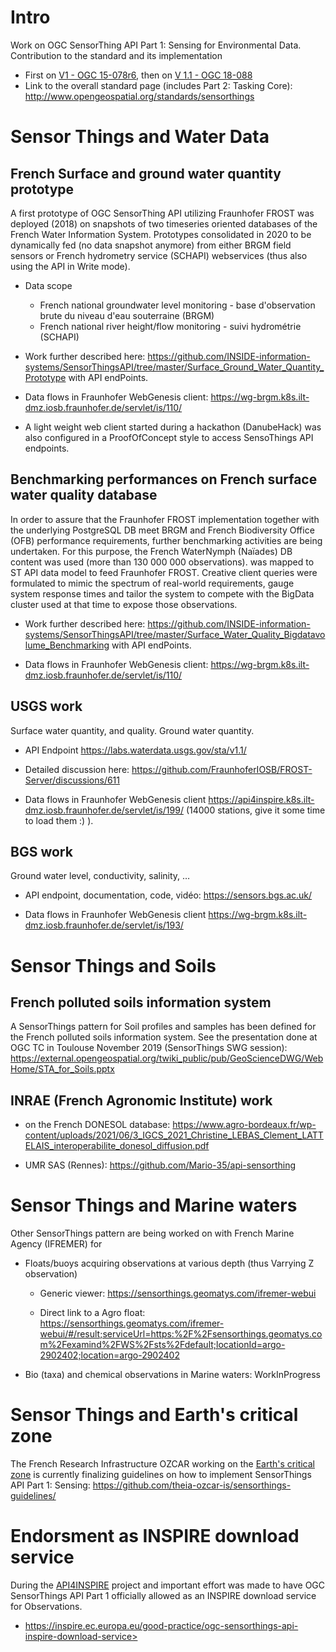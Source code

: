 # Intro

Work on OGC SensorThing API Part 1: Sensing for Environmental Data. 
Contribution to the standard and its implementation

- First on [V1 - OGC 15-078r6](http://docs.opengeospatial.org/is/15-078r6/15-078r6.html), then on [V 1.1 - OGC 18-088](https://www.ogc.org/standards/sensorthings)
- Link to the overall standard page (includes Part 2: Tasking Core): <http://www.opengeospatial.org/standards/sensorthings>

# Sensor Things and Water Data

## French Surface and ground water quantity prototype

A first prototype of OGC SensorThing API utilizing Fraunhofer FROST was deployed (2018) on snapshots of two timeseries oriented databases of the French Water Information System. Prototypes consolidated in 2020 to be dynamically fed (no data snapshot anymore) from either BRGM field sensors or French hydrometry service (SCHAPI) webservices (thus also using the API in Write mode).

- Data scope 
  - French national groundwater level monitoring - base d'observation brute du niveau d'eau souterraine (BRGM)
  - French national river height/flow monitoring - suivi hydrométrie (SCHAPI)

- Work further described here: <https://github.com/INSIDE-information-systems/SensorThingsAPI/tree/master/Surface_Ground_Water_Quantity_Prototype> with API endPoints.

- Data flows in Fraunhofer WebGenesis client: <https://wg-brgm.k8s.ilt-dmz.iosb.fraunhofer.de/servlet/is/110/>
  
- A light weight web client started during a hackathon (DanubeHack) was also configured in a ProofOfConcept style to access SensoThings API endpoints.

## Benchmarking performances on French surface water quality database

In order to assure that the Fraunhofer FROST implementation together with the underlying PostgreSQL DB meet BRGM and French Biodiversity Office (OFB) performance requirements, further benchmarking activities are being undertaken.
For this purpose, the French WaterNymph (Naïades) DB content was used (more than 130 000 000 observations).
was mapped to ST API data model to feed Fraunhofer FROST. Creative client queries were formulated to mimic the spectrum of real-world requirements, gauge system response times and tailor the system to compete with the BigData cluster used at that time to expose those observations.

- Work further described here: <https://github.com/INSIDE-information-systems/SensorThingsAPI/tree/master/Surface_Water_Quality_Bigdatavolume_Benchmarking> with API endPoints.

- Data flows in Fraunhofer WebGenesis client: <https://wg-brgm.k8s.ilt-dmz.iosb.fraunhofer.de/servlet/is/110/>

## USGS work

Surface water quantity, and quality. Ground water quantity.

- API Endpoint <https://labs.waterdata.usgs.gov/sta/v1.1/>

- Detailed discussion here: <https://github.com/FraunhoferIOSB/FROST-Server/discussions/611>

- Data flows in Fraunhofer WebGenesis client <https://api4inspire.k8s.ilt-dmz.iosb.fraunhofer.de/servlet/is/199/> (14000 stations, give it some time to load them :) ).
  
## BGS work

Ground water level, conductivity, salinity, …

- API endpoint, documentation, code, vidéo: <https://sensors.bgs.ac.uk/>

- Data flows in Fraunhofer WebGenesis client <https://wg-brgm.k8s.ilt-dmz.iosb.fraunhofer.de/servlet/is/193/>

# Sensor Things and Soils

## French polluted soils information system

A SensorThings pattern for Soil profiles and samples has been defined for the French polluted soils information system.
See the presentation done at OGC TC in Toulouse November 2019 (SensorThings SWG session): <https://external.opengeospatial.org/twiki_public/pub/GeoScienceDWG/WebHome/STA_for_Soils.pptx>

## INRAE (French Agronomic Institute) work

- on the French DONESOL database: <https://www.agro-bordeaux.fr/wp-content/uploads/2021/06/3_IGCS_2021_Christine_LEBAS_Clement_LATTELAIS_interoperabilite_donesol_diffusion.pdf>

- UMR SAS (Rennes): <https://github.com/Mario-35/api-sensorthing>
  
# Sensor Things and Marine waters

Other SensorThings pattern are being worked on with French Marine Agency (IFREMER) for

- Floats/buoys acquiring observations at various depth (thus Varrying Z observation)

  - Generic viewer: <https://sensorthings.geomatys.com/ifremer-webui>

  - Direct link to a Agro float: <https://sensorthings.geomatys.com/ifremer-webui/#/result;serviceUrl=https:%2F%2Fsensorthings.geomatys.com%2Fexamind%2FWS%2Fsts%2Fdefault;locationId=argo-2902402;location=argo-2902402>
  
- Bio (taxa) and chemical observations in Marine waters: WorkInProgress

# Sensor Things and Earth's critical zone

The French Research Infrastructure OZCAR working on the [Earth's critical zone](https://en.wikipedia.org/wiki/Earth's_critical_zone) is currently finalizing guidelines on how to implement SensorThings API Part 1: Sensing: <https://github.com/theia-ozcar-is/sensorthings-guidelines/>

# Endorsment as INSPIRE download service

During the [API4INSPIRE](https://datacoveeu.github.io/API4INSPIRE/) project and important effort was made to have OGC SensorThings API Part 1 officially allowed as an INSPIRE download service for Observations.

- https://inspire.ec.europa.eu/good-practice/ogc-sensorthings-api-inspire-download-service>
